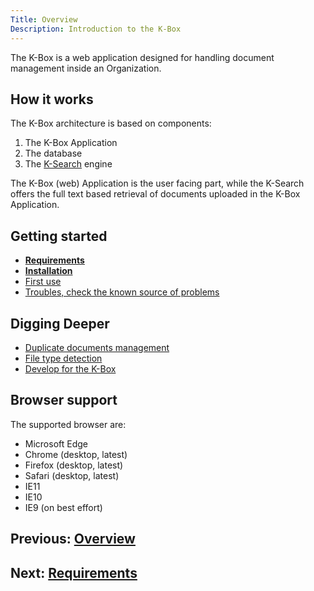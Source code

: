 ```yaml
---
Title: Overview
Description: Introduction to the K-Box
---
```


The K-Box is a web application designed for handling document management inside an Organization.

## How it works

The K-Box architecture is based on components:

1. The K-Box Application
2. The database
3. The [K-Search](https://github.com/k-box/k-search) engine

The K-Box (web) Application is the user facing part, while the K-Search offers the full text based retrieval of documents uploaded in the K-Box Application.

## Getting started

- [**Requirements**](./requirements.md)
- [**Installation**](./installation.md)
- [First use](./first-use.md)
- [Troubles, check the known source of problems](./maintenance/troubleshooting.md)

## Digging Deeper

- [Duplicate documents management](./documents/duplicates.md)
- [File type detection](./documents/type-detection.md)
- [Develop for the K-Box](../developer/index.md)

## Browser support

The supported browser are:

- Microsoft Edge
- Chrome (desktop, latest) 
- Firefox (desktop, latest) 
- Safari (desktop, latest) 
- IE11
- IE10
- IE9 (on best effort)

## Previous: [Overview](./maintenance/intro-dev.md)
## Next: [Requirements](./requirements.md)
